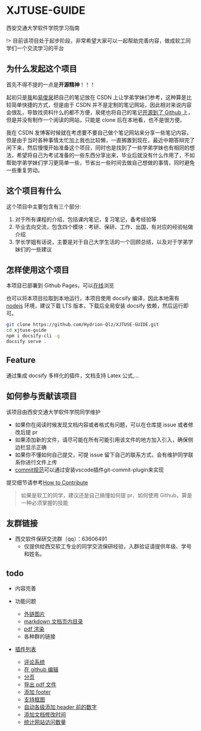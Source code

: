 # XJTUSE-GUIDE

西安交通大学软件学院学习指南

!> 目前该项目处于起步阶段，非常希望大家可以一起帮助完善内容，做成软工同学们一个交流学习的平台

## 为什么发起这个项目

首先不得不提的一点是**开源精神**！！！

起初只是[我](https://blog.csdn.net/qq_46311811)和[易俊泉](https://blog.csdn.net/weixin_47692652)把自己的笔记放在 CSDN 上让学弟学妹们参考，这种算是比较简单快捷的方式，但是由于 CSDN 并不是定制的笔记网站，因此相对来说内容会很乱，导致找资料什么的都不方便，泉佬也将自己的笔记[开源到了 Github ](https://github.com/yijunquan-afk/XJTUSE-NOTES)上，但是并没有制作一个阅读的网站，只能是 clone 后在本地看，也不是很方便。

我在 CSDN 发博客时候就在考虑要不要自己做个笔记网站来分享一些笔记内容，但是由于当时各种事情太忙加上我也比较懒，一直搁置到现在，最近中期答辩完了闲下来，然后慢慢开始准备这个项目，同时也是找到了一些学弟学妹也有相同的想法，希望将自己为考试准备的一些东西分享出来，毕业后就没有什么作用了，不如帮助学弟学妹们学习更简单一些，节省出一些时间去做自己想做的事情，同时避免一些重复劳动。

## 这个项目有什么

这个项目中主要包含有三个部分:

1. 对于所有课程的介绍，包括课内笔记，复习笔记，备考经验等
2. 毕业去向交流，包含四个模块：考研、保研、工作、出国，有对应的经验帖做介绍
3. 学长学姐有话说，主要是对于自己大学生活的一个回顾总结，以及对于学弟学妹们的一些建议

## 怎样使用这个项目

本项目已部署到 Github Pages，可以[在线](https://xjtuse-guide.github.io/Xjtuse-Guide/#/)浏览

也可以将本项目拉取到本地运行，本项目使用 docsify 编译，因此本地需有 [nodejs](https://nodejs.org/en) 环境，建议下载 LTS 版本，下载后全局安装 docsify 依赖，然后运行即可。

```bash
git clone https://github.com/Hydrion-Qlz/XJTUSE-GUIDE.git
cd xjtuse-guide
npm i docsify-cli -g
docsify serve .
```

## Feature

通过集成 docsify 多样化的插件，文档支持 Latex 公式,...

## 如何参与贡献该项目

该项目由西安交通大学软件学院同学维护

-   如果你在阅读时候发现文档内容或者格式有问题，可以在仓库提 issue 或者修改后提 pr
-   如果添加新的文件，请尽可能在所有可能引用该文件的地方加入引入，确保侧边栏显示正确
-   如果你不懂如何自己提交，可提 issue 留下自己的联系方式，会有维护同学联系你进行文件上传
-   [commit规范](https://blog.csdn.net/weixin_51474815/article/details/122652198)可以通过安装vscode插件git-commit-plugin来实现

提交细节请参考[How to Contribute](How-to-Contribute.md)

> 如果是软工的同学，建议还是自己搞懂如何提 pr、如何使用 Github，算是一种必须掌握的技能

## 友群链接

- 西交软件保研交流群（qq）：63606491
  - 仅提供给西交软工专业的同学交流保研经验，入群验证请提供年级、学号和姓名。

## todo

-   内容完善
-   功能问题

    -   [外链图片](https://docsify.js.org/#/zh-cn/configuration?id=crossoriginlinks)
    -   [markdown 文档页内目录](https://github.com/mrpotatoes/docsify-toc)
    -   [pdf 渲染](https://github.com/lazypanda10117/docsify-pdf-embed)
    -   各种群的链接

-   [插件列表](https://docsify.js.org/#/awesome?id=plugins)
    -   [评论系统](https://docsify.js.org/#/zh-cn/plugins?id=disqus)
    -   [在 github 编辑](https://docsify.js.org/#/zh-cn/plugins?id=%e5%9c%a8-github-%e4%b8%8a%e7%bc%96%e8%be%91)
    -   [分页](https://docsify.js.org/#/zh-cn/plugins?id=pagination)
    -   [导出 pdf 文件](https://github.com/meff34/docsify-to-pdf-converter)
    -   [添加 footer](https://github.com/alertbox/docsify-footer)
    -   [支持框图](https://github.com/Leward/mermaid-docsify)
    -   [自动各级添加 header 前的数字](https://github.com/markbattistella/docsify-autoHeaders)
    -   [添加文档修改时间](https://github.com/alertbox/docsify-footer)
    -   [统计网站访问数量](https://github.com/mg0324/docsify-busuanzi)
